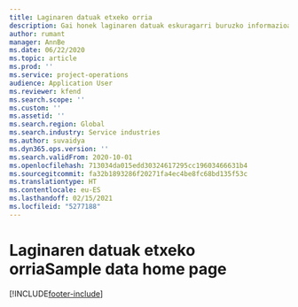 ```yaml
---
title: Laginaren datuak etxeko orria
description: Gai honek laginaren datuak eskuragarri buruzko informazioa eskaintzen du Dynamics 365 Proiektuaren eragiketak.
author: rumant
manager: AnnBe
ms.date: 06/22/2020
ms.topic: article
ms.prod: ''
ms.service: project-operations
audience: Application User
ms.reviewer: kfend
ms.search.scope: ''
ms.custom: ''
ms.assetid: ''
ms.search.region: Global
ms.search.industry: Service industries
ms.author: suvaidya
ms.dyn365.ops.version: ''
ms.search.validFrom: 2020-10-01
ms.openlocfilehash: 713034da015edd30324617295cc19603466631b4
ms.sourcegitcommit: fa32b1893286f20271fa4ec4be8fc68bd135f53c
ms.translationtype: HT
ms.contentlocale: eu-ES
ms.lasthandoff: 02/15/2021
ms.locfileid: "5277188"
---
```

# <a name="sample-data-home-page"></a><span data-ttu-id="a0fcb-103">Laginaren datuak etxeko orria</span><span class="sxs-lookup"><span data-stu-id="a0fcb-103">Sample data home page</span></span>


[!INCLUDE[footer-include](../includes/footer-banner.md)]